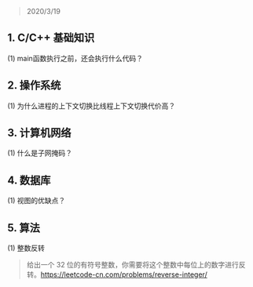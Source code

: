 > 2020/3/19 

## 1. C/C++ 基础知识
(1) main函数执行之前，还会执行什么代码？

## 2. 操作系统
(1) 为什么进程的上下文切换比线程上下文切换代价高？

## 3. 计算机网络
(1) 什么是子网掩码？

## 4. 数据库
(1) 视图的优缺点？

## 5. 算法
(1) 整数反转

> 给出一个 32 位的有符号整数，你需要将这个整数中每位上的数字进行反转。https://leetcode-cn.com/problems/reverse-integer/